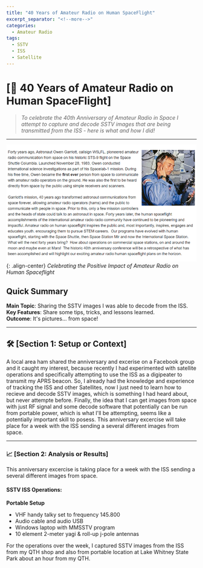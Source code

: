 ```yaml
---
title: "40 Years of Amateur Radio on Human SpaceFlight"
excerpt_separator: "<!--more-->"
categories:
  - Amateur Radio
tags:
  - SSTV
  - ISS
  - Satellite
---
```


# [📡 40 Years of Amateur Radio on Human SpaceFlight]

> *To celebrate the 40th Anniversary of Amateur Radio in Space I attempt to capture and decode SSTV images that are being transmitted from the ISS - here is what and how I did!*

---

![Official ARISS](images/official_40.png){: .align-center}
*Celebrating the Positive Impact of Amateur Radio on Human Spaceflight*

## Quick Summary
**Main Topic**: Sharing the SSTV images I was able to decode from the ISS.  
**Key Features**: Share some tips, tricks, and lessons learned.  
**Outcome**: It's pictures... from space!   

<!--more-->

---

## 🛠 [Section 1: Setup or Context]

A local area ham shared the anniversary and excerise on a Facebook group and it caught my interest, because recently I had experimented with satellite operations and specifically attempting to use the ISS as a digipeater to transmit my APRS beacon.  So, I already had the knowledge and experience of tracking the ISS and other Satellites, now I just need to learn how to recieve and decode SSTV images, which is something I had heard about, but never attempte before.  Finally, the idea that I can get images from space with just RF signal and some decode software that potentially can be run from portable power, which is what I'll be attempting, seems like a potentially important skill to posess.  This anniversary excercise will take place for a week with the ISS sending a several different images from space.

---

### 📈 [Section 2: Analysis or Results]

This anniversary excercise is taking place for a week with the ISS sending a several different images from space.

#### SSTV ISS Operations:
**Portable Setup**
- VHF handy talky set to frequency 145.800 
- Audio cable and audio USB
- Windows laptop with MMSSTV program
- 10 element 2-meter yagi & roll-up j-pole antennas

For the operations over the week, I captured SSTV images from the ISS from my QTH shop and also from portable location at Lake Whitney State Park about an hour from my QTH.




  
```markdown
